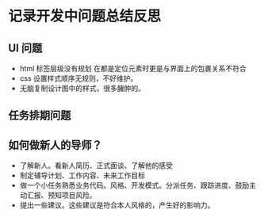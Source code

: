 # 记录开发中问题总结反思

## UI 问题

-   html 标签层级没有规划 在都是定位元素时更是与界面上的包裹关系不符合
-   css 设置样式顺序无规则，不好维护。
-   无脑复制设计图中的样式，很多臃肿的。

## 任务排期问题

## 如何做新人的导师？

-   了解新人。看新人简历、正式面谈、了解他的感受
-   制定辅导计划、工作内容、未来工作目标
-   做一个小任务熟悉业务代码。风格、开发模式。分派任务、跟踪进度、鼓励主动汇报、预知项目风险。
-   提出一些建议。这些建议是符合本人风格的，产生好的影响力。
